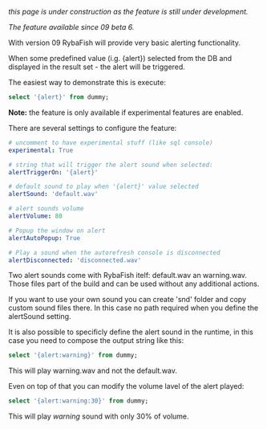 _this page is under construction as the feature is still under development._

_The feature available since 09 beta 6._

With version 09 RybaFish will provide very basic alerting functionality.

When some predefined value (i.g. {alert}) selected from the DB and displayed in the result set - the alert will be triggered.

The easiest way to demonstrate this is execute:

```SQL
select '{alert}' from dummy;
```
**Note:** the feature is only available if experimental features are enabled.

There are several settings to configure the feature:

```YAML
# uncomment to have experimental stuff (like sql console)
experimental: True

# string that will trigger the alert sound when selected:
alertTriggerOn: '{alert}'

# default sound to play when '{alert}' value selected
alertSound: 'default.wav'

# alert sounds volume
alertVolume: 80

# Popup the window on alert
alertAutoPopup: True

# Play a sound when the autorefresh console is disconnected
alertDisconnected: 'disconnected.wav'
```

Two alert sounds come with RybaFish itelf: default.wav an warning.wav. Those files part of the build and can be used without any additional actions.

If you want to use your own sound you can create 'snd' folder and copy custom sound files there. In this case no path required when you define the alertSound setting.

It is also possible to specificly define the alert sound in the runtime, in this case you need to compose the output string like this:

```SQL
select '{alert:warning}' from dummy;
```

This will play warning.wav and not the default.wav.

Even on top of that you can modify the volume lavel of the alert played:

```SQL
select '{alert:warning:30}' from dummy;
```

This will play _warning_ sound with only 30% of volume.
